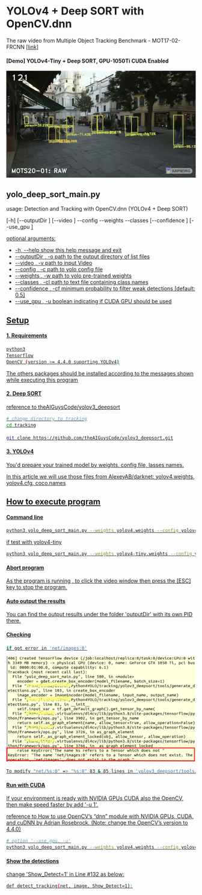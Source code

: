 # YOLOv4 + Deep SORT with OpenCV.dnn
The raw video from Multiple Object Tracking Benchmark - MOT17-02-FRCNN [[link](https://motchallenge.net/vis/MOT17-02-FRCNN)]

#### [Demo] YOLOv4-Tiny + Deep SORT,  GPU-1050Ti CUDA Enabled
[![Alt text](yolov4-deep-sort-Opencv.dnn.gif)](https://youtu.be/mQXgsk38I7w)

## yolo_deep_sort_main.py
<div>
  usage: Detection and Tracking with OpenCV.dnn (YOLOv4 + Deep SORT)
  
  [-h] [--outputDir <O>] [--video <V>] --config
                                              <C> --weights <W> --classes <CL>
                                              [--confidence <CF>] [--use_gpu <U>]
</div>
<div>
optional arguments:
<ul>
  <li>
  -h, --help            show this help message and exit</li>

  <li>--outputDir <O>, -o <O>
                        path to the output directory of list files</li>
  <li>--video <V>, -v <V>   path to input Video</li>
  <li>--config <C>, -c <C>  path to yolo config file</li>
  <li>--weights <W>, -w <W>
                        path to yolo pre-trained weights</li>
  <li>--classes <CL>, -cl <CL>
                        path to text file containing class names</li>
  <li>--confidence <CF>, -cf <CF>
                        minimum probability to filter weak detections [default: 0.5]</li>
  <li>--use_gpu <U>, -u <U>
                        boolean indicating if CUDA GPU should be used</li>


</ul>         
</div>

## Setup

#### 1. Requirements

```bash
python3
Tensorflow
OpenCV (version >= 4.4.0 suporting YOLOv4)
```
The others packages should be installed according to the messages shown while executing this program 

#### 2. Deep SORT

reference to [theAIGuysCode/yolov3_deepsort](https://github.com/theAIGuysCode/yolov3_deepsort.git)
```bash
# change directory to tracking
cd tracking

git clone https://github.com/theAIGuysCode/yolov3_deepsort.git
```
#### 3. YOLOv4

You'd prepare your trained model by weights, config file, lasses names.

In this article we will use those files from [AlexeyAB/darknet](https://github.com/AlexeyAB/darknet): yolov4.weights, yolov4.cfg, coco.names

## How to execute program

#### Command line

```bash
python3 yolo_deep_sort_main.py --weights yolov4.weights --config yolov4.cfg --classes coco.names --video MOT17-02-FRCNN-raw.webm
```
if test with yolov4-tiny
```bash
python3 yolo_deep_sort_main.py --weights yolov4-tiny.weights --config yolov4-tiny.cfg --classes coco.names --video MOT17-02-FRCNN-raw.webm
```

#### Abort program
As the program is running , to click the video window then press the [ESC] key to stop the program.

#### Auto output the results
You can find the output results under the folder 'outputDir' with its own PID there.

#### Checking

```bash
if got error in 'net/images:0'
```
![](net-error-00.png)
```bash
To modify "net/%s:0" => "%s:0" 83 & 85 lines in 'yolov3_deepsort/tools/generate_detections.py'
```

#### Run with CUDA

If your environment is ready with NVIDIA GPUs CUDA also the OpenCV, then make speed faster  by add '-u 1'.

reference to [How to use OpenCV’s “dnn” module with NVIDIA GPUs, CUDA, and cuDNN](https://www.pyimagesearch.com/2020/02/03/how-to-use-opencvs-dnn-module-with-nvidia-gpus-cuda-and-cudnn/) by Adrian Rosebrock.
(Note: change the OpenCV’s version to 4.4.0)
```bash
# option '--use_gpu, -u'
python3 yolo_deep_sort_main.py --weights yolov4.weights --config yolov4.cfg --classes coco.names --video MOT17-02-FRCNN-raw.webm -u 1
```
#### Show the detections

change 'Show_Detect=1' in Line #132 as below:
```bash
def detect_tracking(net, image, Show_Detect=1):
```
